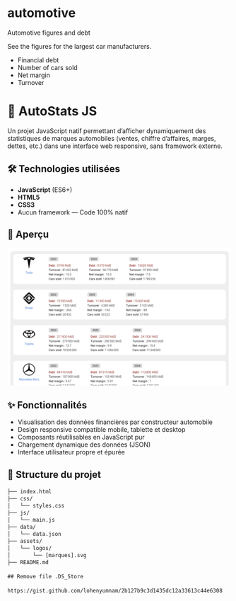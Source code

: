 # automotive
Automotive figures and debt

See the figures for the largest car manufacturers.
- Financial debt
- Number of cars sold
- Net margin
- Turnover


# 🚗 AutoStats JS

Un projet JavaScript natif permettant d’afficher dynamiquement des statistiques de marques automobiles (ventes, chiffre d’affaires, marges, dettes, etc.) dans une interface web responsive, sans framework externe.

## 🛠 Technologies utilisées

- **JavaScript** (ES6+)
- **HTML5**
- **CSS3**
- Aucun framework — Code 100% natif

## 📸 Aperçu

![screenshot](./assets/screenshot-1.jpg)

## ✨ Fonctionnalités

- Visualisation des données financières par constructeur automobile
- Design responsive compatible mobile, tablette et desktop
- Composants réutilisables en JavaScript pur
- Chargement dynamique des données (JSON)
- Interface utilisateur propre et épurée

## 📁 Structure du projet

```text
├── index.html
├── css/
│   └── styles.css
├── js/
│   └── main.js
├── data/
│   └── data.json
├── assets/
│   └── logos/
│       └── [marques].svg
├── README.md

## Remove file .DS_Store

https://gist.github.com/lohenyumnam/2b127b9c3d1435dc12a33613c44e6308
